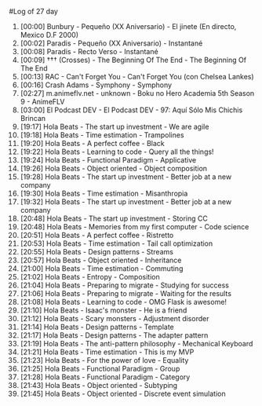 #Log of 27 day

1. [00:00] Bunbury - Pequeño (XX Aniversario) - El jinete (En directo, Mexico D.F 2000)
1. [00:02] Paradis - Pequeño (XX Aniversario) - Instantané
1. [00:08] Paradis - Recto Verso - Instantané
1. [00:09] ††† (Crosses) - The Beginning Of The End - The Beginning Of The End
1. [00:13] RAC - Can't Forget You - Can't Forget You (con Chelsea Lankes)
1. [00:16] Crash Adams - Symphony - Symphony
1. [02:27] m.animeflv.net - unknown - Boku no Hero Academia 5th Season 9 - AnimeFLV
1. [03:00] El Podcast DEV - El Podcast DEV - 97: Aquí Sólo Mis Chichis Brincan
1. [19:17] Hola Beats - The start up investment - We are agile
1. [19:18] Hola Beats - Time estimation - Trampolines
1. [19:20] Hola Beats - A perfect coffee - Black
1. [19:22] Hola Beats - Learning to code - Query all the things!
1. [19:24] Hola Beats - Functional Paradigm - Applicative
1. [19:26] Hola Beats - Object oriented - Object composition
1. [19:28] Hola Beats - The start up investment - Better job at a new company
1. [19:30] Hola Beats - Time estimation - Misanthropia
1. [19:32] Hola Beats - The start up investment - Better job at a new company
1. [20:48] Hola Beats - The start up investment - Storing CC
1. [20:48] Hola Beats - Memories from my first computer - Code science
1. [20:51] Hola Beats - A perfect coffee - Ristretto
1. [20:53] Hola Beats - Time estimation - Tail call optimization
1. [20:55] Hola Beats - Design patterns - Streams
1. [20:57] Hola Beats - Object oriented - Inheritance
1. [21:00] Hola Beats - Time estimation - Commuting
1. [21:02] Hola Beats - Entropy - Composition
1. [21:04] Hola Beats - Preparing to migrate - Studying for success
1. [21:06] Hola Beats - Preparing to migrate - Waiting for the results
1. [21:08] Hola Beats - Learning to code - OMG Flask is awesome!
1. [21:10] Hola Beats - Isaac's monster - He is a friend
1. [21:12] Hola Beats - Scary monsters - Adjustment disorder
1. [21:14] Hola Beats - Design patterns - Template
1. [21:17] Hola Beats - Design patterns - The adapter pattern
1. [21:19] Hola Beats - The anti-pattern philosophy - Mechanical Keyboard
1. [21:21] Hola Beats - Time estimation - This is my MVP
1. [21:23] Hola Beats - For the power of love - Equality
1. [21:25] Hola Beats - Functional Paradigm - Group
1. [21:28] Hola Beats - Functional Paradigm - Category
1. [21:43] Hola Beats - Object oriented - Subtyping
1. [21:45] Hola Beats - Object oriented - Discrete event simulation
